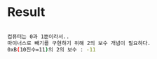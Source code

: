 # Result

```bash

컴퓨터는 0과 1뿐이라서..
마이너스로 빼기를 구현하기 위해 2의 보수 개념이 필요하다.
0xB(10진수=11)의 2의 보수 : -11
```


